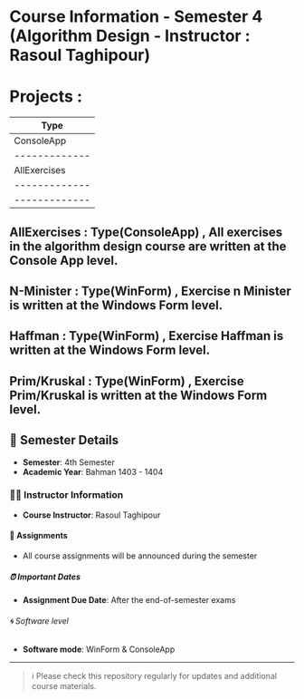 # Course Information - Semester 4 (Algorithm Design - Instructor : Rasoul Taghipour)

# Projects :
|            Type          |
|--------------------------|
| ConsoleApp  |  WinForm   |
|-------------|------------|
| AllExercises| N-Minister |
|-------------|  Haffman   |
|-------------|Prim/Kruskal|

## AllExercises : Type(ConsoleApp) , All exercises in the algorithm design course are written at the Console App level.
## N-Minister   : Type(WinForm)    , Exercise n Minister is written at the Windows Form level.
## Haffman      : Type(WinForm)    , Exercise Haffman is written at the Windows Form level.
## Prim/Kruskal : Type(WinForm)    , Exercise Prim/Kruskal is written at the Windows Form level.


## 📅 Semester Details
- **Semester**: 4th Semester
- **Academic Year**: Bahman 1403 - 1404

### 👨‍🏫 Instructor Information
- **Course Instructor**: Rasoul Taghipour

#### 📝 Assignments
- All course assignments will be announced during the semester

##### ⏰ Important Dates
- **Assignment Due Date**: After the end-of-semester exams

###### 🌀 Software level
- **Software mode**: WinForm & ConsoleApp

---

> ℹ️ Please check this repository regularly for updates and additional course materials.
